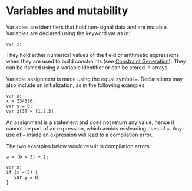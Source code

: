 # Variables and mutability

Variables are identifiers that hold non-signal data and are mutable. Variables are declared using the keyword var as in:

```text
var x;
```

They hold either numerical values of the field or arithmetic expressions when they are used to build constraints \(see [Constraint Generation](../constraint-generation.md)\). They can be named using a variable identifier or can be stored in arrays.

Variable assignment is made using the equal symbol `=`. Declarations may also include an initialization, as in the following examples:

```text
var x;
x = 234556;
var y = 0;
var z[3] = [1,2,3]
```

An assignment is a statement and does not return any value, hence it cannot be part of an expression, which avoids misleading uses of `=`. Any use of `=` inside an expression will lead to a compilation error.

The two examples below would result in compilation errors:

```text
a = (b = 3) + 2;
```

```text
var x;
if (x = 3) {
   var y = 0;
}
```

